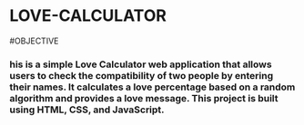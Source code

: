 # LOVE-CALCULATOR
#OBJECTIVE
<H3>his is a simple Love Calculator web application that allows users to check the compatibility of two people by entering their names. It calculates a love percentage based on a random algorithm and provides a love message. This project is built using HTML, CSS, and JavaScript.</H3>
